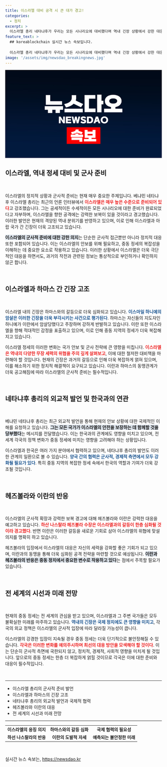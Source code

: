 ```yaml
---
title: 이스라엘 대비 공격 시 큰 대가 경고!
categories:
  - 정치
excerpt: >
  이스라엘 총리 네타냐후가 우리는 모든 시나리오에 대비했다며 역내 긴장 상황에서 강한 대응 의지를 강조했다. 이란과 하마스의 위협 속, 이스라엘의 공세가 예고된다. 클릭하고 그 배경을 알아보세요!
feature_text: >
  ## koreablockchain 실시간 뉴스 속보입니다.

  이스라엘 총리 네타냐후가 우리는 모든 시나리오에 대비했다며 역내 긴장 상황에서 강한 대응 의지를 강조했다. 이란과 하마스의 위협 속, 이스라엘의 공세가 예고된다. 클릭하고 그 배경을 알아보세요!
image: '/assets/img/newsdao_breakingnews.jpg'
---
```


<p><img src="/assets/img/newsdao_breakingnews.jpg" alt="koreablockchain 속보" /></p>

<h2 data-ke-size="size26">이스라엘, 역내 정세 대비 및 군사 준비</h2>

<p data-ke-size="size16">&nbsp;</p>

<p>이스라엘의 정치적 상황과 군사적 준비는 현재 매우 중요한 주제입니다. 베냐민 네타냐후 이스라엘 총리는 최근의 언론 인터뷰에서 <b><span style="color: #ee2323;">이스라엘은 매우 높은 수준으로 준비되어 있다</span></b>고 강조했습니다. 그는 공세적이든 수세적이든 모든 시나리오에 대한 준비가 완료되었다고 자부하며, 이스라엘을 향한 공격에는 강력한 보복이 있을 것이라고 경고했습니다. 이러한 발언은 현재의 격양된 역내 분위기를 반영하고 있으며, 이로 인해 이스라엘과 아랍 국가 간 긴장이 더욱 고조되고 있습니다.</p>

<p><b><span style="background-color: #21538527;">이스라엘의 군사적 준비에 대한 강한 의지</span></b>는 단순한 군사적 접근뿐만 아니라 정치적 대응 또한 포함되어 있습니다. 이는 이스라엘의 안보를 위해 필요하고, 중동 정세의 복잡성을 이해하는 데 중요한 요소로 작용하고 있습니다. 이러한 상황에서 이스라엘은 더욱 극단적인 대응을 하면서도, 과거의 작전과 관련된 정보는 통상적으로 부인하거나 확인하지 않곤 합니다.</p>

<p data-ke-size="size16">&nbsp;</p>

<h2 data-ke-size="size26">이스라엘과 하마스 간 긴장 고조</h2>

<p data-ke-size="size16">&nbsp;</p>

<p>이스라엘 내의 긴장은 하마스와의 갈등으로 더욱 심화되고 있습니다. <b><span style="color: #1a5490;">이스마일 하니예의 암살은 이러한 긴장을 더욱 부각시키는 사건으로 평가된다</span></b>. 하마스는 자신들의 지도자인 하니예가 이란에서 암살당했다고 주장하며 강하게 반발하고 있습니다. 이란 또한 이스라엘을 향해 적대적인 감정을 표출하고 있으며, 이로 인해 중동 지역의 정세가 더욱 복잡해지고 있습니다. </p>

<p>이스라엘 정세의 이러한 변화는 국가 안보 및 군사 전략에 큰 영향을 미칩니다. <b><span style="color: #ee2323;">이스라엘은 역내의 다양한 무장 세력의 위협을 주의 깊게 살펴보고</span></b>, 이에 대한 철저한 대비책을 마련해야 할 것입니다. 현재의 긴장은 과거의 갈등으로 인해 더욱 복잡하게 얽혀 있으며, 이를 해소하기 위한 정치적 해결책이 요구되고 있습니다. 이란과 하마스의 동맹관계가 더욱 공고해짐에 따라 이스라엘의 군사적 준비는 필수적입니다.</p>

<p data-ke-size="size16">&nbsp;</p>

<h2 data-ke-size="size26">네타냐후 총리의 외교적 발언 및 한국과의 연관</h2>

<p data-ke-size="size16">&nbsp;</p>

<p>베냐민 네타냐후 총리는 최근 외교적 발언을 통해 현재의 안보 상황에 대한 국제적인 이해를 요청하고 있습니다. <b><span style="background-color: #21538527;">그는 모든 국가가 이스라엘의 안전을 보장하는 데 함께할 것을 당부했다</span></b>는 메시지를 전달했습니다. 이는 한국과의 관계에도 영향을 미치고 있으며, 전 세계 각국의 정책 변화가 중동 정세에 미치는 영향을 고려해야 하는 상황입니다.</p>

<p>이스라엘과 한국은 여러 가지 분야에서 협력하고 있으며, 네타냐후 총리의 발언도 이러한 관계의 일환으로 볼 수 있습니다. <b><span style="color: #1a5490;">양국 간의 협력은 군사적, 경제적 측면에서 모두 강화될 필요가 있다</span></b>. 특히 중동 지역의 복잡한 정세 속에서 한국의 역할과 기여가 더욱 강조될 것입니다. </p>

<p data-ke-size="size16">&nbsp;</p>

<h2 data-ke-size="size26">헤즈볼라와 이란의 반응</h2>

<p data-ke-size="size16">&nbsp;</p>

<p>이스라엘의 군사적 확장과 강력한 보복 경고에 대해 헤즈볼라와 이란은 강력한 대응을 예고하고 있습니다. <b><span style="color: #ee2323;">하산 나스랄라 헤즈볼라 수장은 이스라엘과의 갈등이 한층 심화될 것이라 경고했다</span></b>. 반면 이란은 이러한 갈등을 새로운 기회로 삼아 이스라엘의 위협에 맞설 의지를 명확히 하고 있습니다.</p>

<p>헤즈볼라의 입장에서 이스라엘의 대응은 자신의 세력을 강화할 좋은 기회가 되고 있으며, 이란과의 동맹을 통해 더욱 심화된 공격 전략을 마련할 것으로 예상됩니다. <b><span style="background-color: #21538527;">이란과 헤즈볼라의 반응은 중동 정치에서 중요한 변수로 작용하고 있다</span></b>는 점에서 주목할 필요가 있습니다.</p>

<p data-ke-size="size16">&nbsp;</p>

<h2 data-ke-size="size26">전 세계의 시선과 미래 전망</h2>

<p data-ke-size="size16">&nbsp;</p>

<p>현재의 중동 정세는 전 세계의 관심을 받고 있으며, 이스라엘과 그 주변 국가들은 모두 불확실한 미래를 마주하고 있습니다. <b><span style="color: #1a5490;">역내의 긴장은 국제 정치에도 큰 영향을 미치고</span></b>, 각국의 외교 정책은 이스라엘의 군사적 입장에 따라 달라질 가능성이 큽니다. </p>

<p>이스라엘의 강경한 입장이 지속될 경우 중동 정세는 더욱 단기적으로 불안정해질 수 있습니다. <b><span style="color: #ee2323;">각국은 이러한 변화를 예의주시하며 최선의 대응 방안을 모색해야 할 것이다</span></b>. 이는 단순히 군사적 측면에 국한되지 않고, 정치적, 경제적, 사회적 영향을 미치게 될 것입니다. 앞으로의 중동 정세는 한층 더 복잡하게 얽힐 것이므로 각국은 이에 대한 준비와 대응이 필수적입니다.</p>

<p data-ke-size="size16">&nbsp;</p>

<hr />

<ul>
<li>이스라엘 총리의 군사적 준비 발언</li>
<li>이스라엘과 하마스의 긴장 고조</li>
<li>네타냐후 총리의 외교적 발언과 국제적 협력</li>
<li>헤즈볼라와 이란의 대응</li>
<li>전 세계의 시선과 미래 전망</li>
</ul>

<hr />

<table style="width: 100%;">
<tr>
<td style="text-align: center; height: 17px;"><b>이스라엘의 응징 의지</b></td>
<td style="text-align: center; height: 17px;"><b>하마스와의 갈등 심화</b></td>
<td style="text-align: center; height: 17px;"><b>국제 협력의 필요성</b></td>
</tr>
<tr>
<td style="text-align: center; height: 17px;"><b>하선 나스랄라의 반응</b></td>
<td style="text-align: center; height: 17px;"><b>이란의 도발적 자세</b></td>
<td style="text-align: center; height: 17px;"><b>예측되는 불안정한 미래</b></td>
</tr>
</table>

<p data-ke-size="size16">&nbsp;</p>
실시간 뉴스 속보는, <a href="https://newsdao.kr" rel="dofollow">https://newsdao.kr</a>



